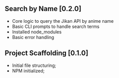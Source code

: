 ##  Search by Name [0.2.0] 
- Core logic to query the Jikan API by anime name  
- Basic CLI prompts to handle search terms
- Installed node_modules
- Basic error handling

## Project Scaffolding [0.1.0]
- Initial file structuring;
- NPM initialized;